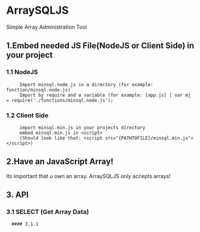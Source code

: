 # ArraySQLJS
Simple Array Administration Tool

## 1.Embed needed JS File(NodeJS or Client Side) in your project
   ### 1.1 NodeJS
         Import minsql.node.js in a directory (for example: function/minsql.node.js)
         Import by require and a variable (for example: [app.js] | var mj = require('./functions/minsql.node.js');
   ### 1.2 Client Side
         import minsql.min.js in your projects directory
         embed minsql.min.js in <script>
         (Should look like that: <script src="{PATHTOFILE}/minsql.min.js"></script>)

## 2.Have an JavaScript Array!
   Its important that u own an array. ArraySQLJS only accepts arrays!

## 3. API 
   ### 3.1 SELECT (Get Array Data)
      #### 3.1.1 
